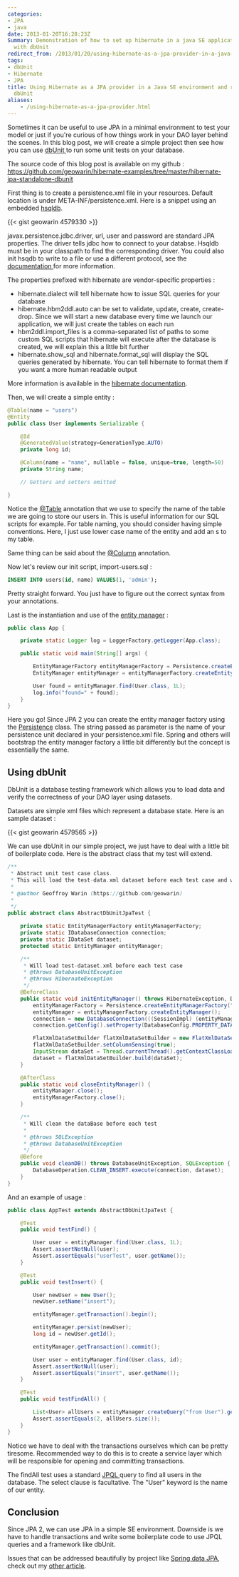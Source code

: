 ```yaml
---
categories:
- JPA
- java
date: 2013-01-20T16:28:23Z
Summary: Demonstration of how to set up hibernate in a java SE application and test
  with dbUnit
redirect_from: /2013/01/20/using-hibernate-as-a-jpa-provider-in-a-java-se-environment-and-run-tests-with-dbunit/
tags:
- dbUnit
- Hibernate
- JPA
title: Using Hibernate as a JPA provider in a Java SE environment and run tests with
  dbUnit
aliases:
    - /using-hibernate-as-a-jpa-provider.html
---
```


Sometimes it can be useful to use JPA in a minimal environment to test your model or just if you're curious of how things work in your DAO layer behind the scenes. In this blog post, we will create a simple project then see how you can use [dbUnit ](http://www.dbunit.org/)to run some unit tests on your database.

The source code of this blog post is available on my github : https://github.com/geowarin/hibernate-examples/tree/master/hibernate-jpa-standalone-dbunit

First thing is to create a persistence.xml file in your resources. Default location is under META-INF/persistence.xml. Here is a snippet using an embedded [hsqldb](http://hsqldb.org/).

{{< gist geowarin 4579330 >}}

javax.persistence.jdbc.driver, url, user and password are standard JPA properties. The driver tells jdbc how to connect to your databse. Hsqldb must be in your classpath to find the corresponding driver. You could also init hsqdb to write to a file or use a different protocol, see the [documentation ](http://hsqldb.org/doc/2.0/guide/dbproperties-chapt.html)for more information.

The properties prefixed with hibernate are vendor-specific properties :

  * hibernate.dialect will tell hibernate how to issue SQL queries for your database
  * hibernate.hbm2ddl.auto can be set to validate, update, create, create-drop. Since we will start a new database every time we launch our application, we will just create the tables on each run
  * hbm2ddl.import_files is a comma-separated list of paths to some custom SQL scripts that hibernate will execute after the database is created, we will explain this a little bit further
  * hibernate.show_sql and hibernate.format_sql will display the SQL queries generated by hibernate. You can tell hibernate to format them if you want a more human readable output

More information is available in the [hibernate documentation](http://docs.jboss.org/hibernate/core/4.1/manual/en-US/html/ch03.html#configuration-optional-properties).

Then, we will create a simple entity :

```java
@Table(name = "users")
@Entity
public class User implements Serializable {

	@Id
	@GeneratedValue(strategy=GenerationType.AUTO)
	private long id;

	@Column(name = "name", nullable = false, unique=true, length=50)
	private String name;

	// Getters and setters omitted

}
```

Notice the [@Table](http://docs.oracle.com/javaee/5/api/javax/persistence/Table.html) annotation that we use to specify the name of the table we are going to store our users in. This is useful information for our SQL scripts for example. For table naming, you should consider having simple conventions. Here, I just use lower case name of the entity and add an s to my table.

Same thing can be said about the [@Column](http://docs.oracle.com/javaee/5/api/javax/persistence/Column.html) annotation.

Now let's review our init script, import-users.sql :

```sql
INSERT INTO users(id, name) VALUES(1, 'admin');
```

Pretty straight forward. You just have to figure out the correct syntax from your annotations.

Last is the instantiation and use of the [entity manager](http://docs.oracle.com/javaee/6/api/javax/persistence/EntityManager.html) :

```java
public class App {

	private static Logger log = LoggerFactory.getLogger(App.class);

	public static void main(String[] args) {

		EntityManagerFactory entityManagerFactory = Persistence.createEntityManagerFactory("persistence");
		EntityManager entityManager = entityManagerFactory.createEntityManager();

		User found = entityManager.find(User.class, 1L);
		log.info("found=" + found);
	}
}
```

Here you go! Since JPA 2 you can create the entity manager factory using the [Persistence](http://docs.oracle.com/javaee/6/api/javax/persistence/Persistence.html) class. The string passed as parameter is the name of your persistence unit declared in your persistence.xml file. Spring and others will bootstrap the entity manager factory a little bit differently but the concept is essentially the same.


## Using dbUnit


DbUnit is a database testing framework which allows you to load data and verify the correctness of your DAO layer using datasets.

Datasets are simple xml files which represent a database state. Here is an sample dataset :

{{< gist geowarin 4579565 >}}

We can use dbUnit in our simple project, we just have to deal with a little bit of boilerplate code. Here is the abstract class that my test will extend.

```java
/**
 * Abstract unit test case class.
 * This will load the test-data.xml dataset before each test case and will clean the database before each test
 *
 * @author Geoffroy Warin (https://github.com/geowarin)
 *
 */
public abstract class AbstractDbUnitJpaTest {

	private static EntityManagerFactory entityManagerFactory;
	private static IDatabaseConnection connection;
	private static IDataSet dataset;
	protected static EntityManager entityManager;

	/**
	 * Will load test-dataset.xml before each test case
	 * @throws DatabaseUnitException
	 * @throws HibernateException
	 */
	@BeforeClass
	public static void initEntityManager() throws HibernateException, DatabaseUnitException {
		entityManagerFactory = Persistence.createEntityManagerFactory("persistence-test");
		entityManager = entityManagerFactory.createEntityManager();
		connection = new DatabaseConnection(((SessionImpl) (entityManager.getDelegate())).connection());
		connection.getConfig().setProperty(DatabaseConfig.PROPERTY_DATATYPE_FACTORY, new HsqldbDataTypeFactory());

		FlatXmlDataSetBuilder flatXmlDataSetBuilder = new FlatXmlDataSetBuilder();
		flatXmlDataSetBuilder.setColumnSensing(true);
		InputStream dataSet = Thread.currentThread().getContextClassLoader().getResourceAsStream("test-data.xml");
		dataset = flatXmlDataSetBuilder.build(dataSet);
	}

	@AfterClass
	public static void closeEntityManager() {
		entityManager.close();
		entityManagerFactory.close();
	}

	/**
	 * Will clean the dataBase before each test
	 *
	 * @throws SQLException
	 * @throws DatabaseUnitException
	 */
	@Before
	public void cleanDB() throws DatabaseUnitException, SQLException {
		DatabaseOperation.CLEAN_INSERT.execute(connection, dataset);
	}
}
```

And an example of usage :

```java
public class AppTest extends AbstractDbUnitJpaTest {

	@Test
	public void testFind() {

		User user = entityManager.find(User.class, 1L);
		Assert.assertNotNull(user);
		Assert.assertEquals("userTest", user.getName());
	}

	@Test
	public void testInsert() {

		User newUser = new User();
		newUser.setName("insert");

		entityManager.getTransaction().begin();

		entityManager.persist(newUser);
		long id = newUser.getId();

		entityManager.getTransaction().commit();

		User user = entityManager.find(User.class, id);
		Assert.assertNotNull(user);
		Assert.assertEquals("insert", user.getName());
	}

	@Test
	public void testFindAll() {

		List<User> allUsers = entityManager.createQuery("from User").getResultList();
		Assert.assertEquals(2, allUsers.size());
	}
}
```

Notice we have to deal with the transactions ourselves which can be pretty tiresome. Recommended way to do this is to create a service layer which will be responsible for opening and committing transactions.

The findAll test uses a standard [JPQL ](http://docs.oracle.com/html/E24396_01/ejb3_langref.html)query to find all users in the database. The select clause is facultative. The "User" keyword is the name of our entity.


## Conclusion


Since JPA 2, we can use JPA in a simple SE environment. Downside is we have to handle transactions and write some boilerplate code to use JPQL queries and a framework like dbUnit.

Issues that can be addressed beautifully by project like [Spring data JPA](http://www.springsource.org/spring-data/jpa), check out my [other article](http://geowarin.wordpress.com/2013/01/21/using-spring-data-jpa-in-a-java-se-environment-and-run-tests-with-dbunit/).

